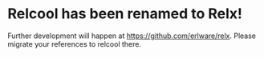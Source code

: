 Relcool has been renamed to Relx!
=================================

Further development will happen at
https://github.com/erlware/relx. Please migrate your references to
relcool there.
